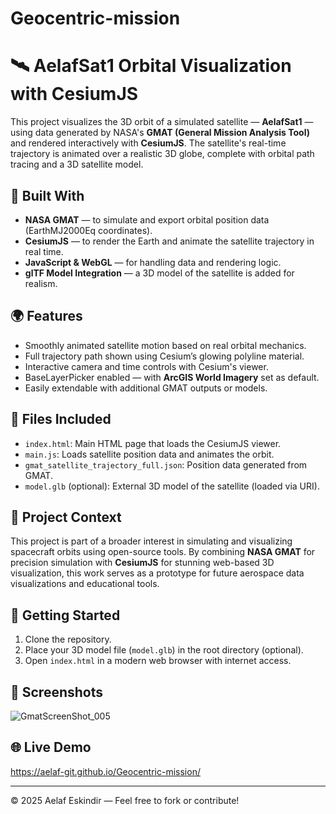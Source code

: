 # Geocentric-mission
# 🛰️ AelafSat1 Orbital Visualization with CesiumJS

This project visualizes the 3D orbit of a simulated satellite — **AelafSat1** — using data generated by NASA's **GMAT (General Mission Analysis Tool)** and rendered interactively with **CesiumJS**. The satellite's real-time trajectory is animated over a realistic 3D globe, complete with orbital path tracing and a 3D satellite model.

## 🔧 Built With
- **NASA GMAT** — to simulate and export orbital position data (EarthMJ2000Eq coordinates).
- **CesiumJS** — to render the Earth and animate the satellite trajectory in real time.
- **JavaScript & WebGL** — for handling data and rendering logic.
- **glTF Model Integration** — a 3D model of the satellite is added for realism.

## 🌍 Features
- Smoothly animated satellite motion based on real orbital mechanics.
- Full trajectory path shown using Cesium’s glowing polyline material.
- Interactive camera and time controls with Cesium's viewer.
- BaseLayerPicker enabled — with **ArcGIS World Imagery** set as default.
- Easily extendable with additional GMAT outputs or models.

## 📁 Files Included
- `index.html`: Main HTML page that loads the CesiumJS viewer.
- `main.js`: Loads satellite position data and animates the orbit.
- `gmat_satellite_trajectory_full.json`: Position data generated from GMAT.
- `model.glb` (optional): External 3D model of the satellite (loaded via URI).

## 🚀 Project Context
This project is part of a broader interest in simulating and visualizing spacecraft orbits using open-source tools. By combining **NASA GMAT** for precision simulation with **CesiumJS** for stunning web-based 3D visualization, this work serves as a prototype for future aerospace data visualizations and educational tools.

## 🧭 Getting Started
1. Clone the repository.
2. Place your 3D model file (`model.glb`) in the root directory (optional).
3. Open `index.html` in a modern web browser with internet access.

## 📸 Screenshots

![GmatScreenShot_005](https://github.com/user-attachments/assets/47e25401-c82c-4551-8ecc-b7021fb245ab)

## 🌐 Live Demo
https://aelaf-git.github.io/Geocentric-mission/

---

© 2025 Aelaf Eskindir — Feel free to fork or contribute!
